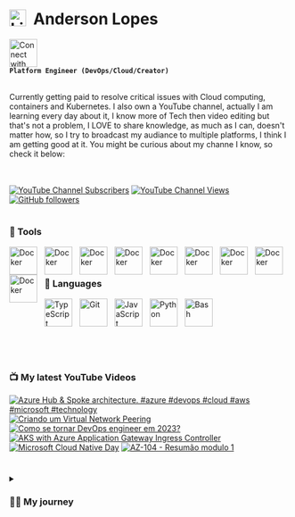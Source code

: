 # <img align="left" alt="Linux" width="30px" style="padding-right:10px;" src="https://cdn.jsdelivr.net/gh/devicons/devicon/icons/linux/linux-original.svg" />  Anderson Lopes

[<img src="https://cdn.jsdelivr.net/gh/devicons/devicon/icons/linkedin/linkedin-original.svg" alt="Connect with me" width="50">](https://www.linkedin.com/in/andersonsoaresl) <br>**`Platform Engineer (DevOps/Cloud/Creator)`**

<br>
Currently getting paid to resolve critical issues with Cloud computing, containers and Kubernetes. I also own a YouTube channel, actually I am learning every day about it, I know more of Tech then video editing but that's not a problem, I LOVE to share knowledge, as much as I can, doesn't matter how, so I try to broadcast my audiance to multiple platforms, I think I am getting good at it.
You might be curious about my channe I know, so check it below: <br>
<br><br>

[![YouTube Channel Subscribers](https://img.shields.io/youtube/channel/subscribers/UCqN30hP5vl4F3lUFYXQNkNQ?style=flat-square&link=https%3A%2F%2Fwww.youtube.com%2F%40landudigital%3Fsub_confirmation%3D1)](https://www.youtube.com/@landudigital?sub_confirmation=1)
[![YouTube Channel Views](https://img.shields.io/youtube/channel/views/UCqN30hP5vl4F3lUFYXQNkNQ?style=flat-square)](https://www.youtube.com/@landudigital?sub_confirmation=1)
[![GitHub followers](https://img.shields.io/github/followers/soaand01?style=flat-square&label=GitHub%20followers&color=black)](https://github.com/soaand01?tab=followers)



#
### 🧰 Tools

<img align="left" alt="Docker" width="50px" style="padding-right:10px;" img src="https://cdn.jsdelivr.net/gh/devicons/devicon/icons/kubernetes/kubernetes-plain-wordmark.svg" />
<img align="left" alt="Docker" width="50px" style="padding-right:10px;" src="https://cdn.jsdelivr.net/gh/devicons/devicon/icons/docker/docker-original.svg" />
<img align="left" alt="Docker" width="50px" style="padding-right:10px;" img src="https://cdn.jsdelivr.net/gh/devicons/devicon/icons/azure/azure-original-wordmark.svg" />
<img align="left" alt="Docker" width="50px" style="padding-right:10px;" img src="https://cdn.jsdelivr.net/gh/devicons/devicon/icons/amazonwebservices/amazonwebservices-original-wordmark.svg" />
<img align="left" alt="Docker" width="50px" style="padding-right:10px;" img src="https://cdn.jsdelivr.net/gh/devicons/devicon/icons/github/github-original-wordmark.svg" />
<img align="left" alt="Docker" width="50px" style="padding-right:10px;" img src="https://cdn.jsdelivr.net/gh/devicons/devicon/icons/digitalocean/digitalocean-original-wordmark.svg" />
<img align="left" alt="Docker" width="50px" style="padding-right:10px;" img src="https://cdn.jsdelivr.net/gh/devicons/devicon/icons/terraform/terraform-original-wordmark.svg" />
<img align="left" alt="Docker" width="50px" style="padding-right:10px;" img src="https://cdn.jsdelivr.net/gh/devicons/devicon/icons/argocd/argocd-original-wordmark.svg" />
<img align="left" alt="Docker" width="50px" style="padding-right:10px;" img src="https://cdn.jsdelivr.net/gh/devicons/devicon/icons/vim/vim-original.svg" />
<br><br>



### 🤖 Languages

<img align="left" alt="TypeScript" width="50px" style="padding-right:10px;" src="https://cdn.jsdelivr.net/gh/devicons/devicon/icons/typescript/typescript-plain.svg" />
<img align="left" alt="Git" width="50px" style="padding-right:10px;" src="https://cdn.jsdelivr.net/gh/devicons/devicon/icons/git/git-original.svg" />
<img align="left" alt="JavaScript" width="50px" style="padding-right:10px;" src="https://cdn.jsdelivr.net/gh/devicons/devicon/icons/javascript/javascript-plain.svg" />
<img align="left" alt="Python" width="50px" style="padding-right:10px;" src="https://cdn.jsdelivr.net/gh/devicons/devicon/icons/python/python-plain.svg" />
<img align="left" alt="Bash" width="50px" style="padding-right:10px;" src="https://cdn.jsdelivr.net/gh/devicons/devicon/icons/bash/bash-original.svg" />
<br><br>

#

<br><br>

### 📺 My latest YouTube Videos
<!-- BEGIN YOUTUBE-CARDS -->
[![Azure Hub & Spoke architecture. #azure #devops  #cloud  #aws #microsoft  #technology](https://ytcards.demolab.com/?id=eZkYr-509pw&title=Azure+Hub+%26+Spoke+architecture.+%23azure+%23devops++%23cloud++%23aws+%23microsoft++%23technology&lang=en&timestamp=1687466210&background_color=%230d1117&title_color=%23ffffff&stats_color=%23dedede&max_title_lines=1&width=250&border_radius=5 "Azure Hub & Spoke architecture. #azure #devops  #cloud  #aws #microsoft  #technology")](https://www.youtube.com/watch?v=eZkYr-509pw)
[![Criando um Virtual Network Peering](https://ytcards.demolab.com/?id=1Abybel3RYU&title=Criando+um+Virtual+Network+Peering&lang=en&timestamp=1679610415&background_color=%230d1117&title_color=%23ffffff&stats_color=%23dedede&max_title_lines=1&width=250&border_radius=5 "Criando um Virtual Network Peering")](https://www.youtube.com/watch?v=1Abybel3RYU)
[![Como se tornar DevOps engineer em 2023?](https://ytcards.demolab.com/?id=MlRqu4IlAfI&title=Como+se+tornar+DevOps+engineer+em+2023%3F&lang=en&timestamp=1678399961&background_color=%230d1117&title_color=%23ffffff&stats_color=%23dedede&max_title_lines=1&width=250&border_radius=5 "Como se tornar DevOps engineer em 2023?")](https://www.youtube.com/watch?v=MlRqu4IlAfI)
[![AKS with Azure Application Gateway Ingress Controller](https://ytcards.demolab.com/?id=GPhSihNlzMk&title=AKS+with+Azure+Application+Gateway+Ingress+Controller&lang=en&timestamp=1678262413&background_color=%230d1117&title_color=%23ffffff&stats_color=%23dedede&max_title_lines=1&width=250&border_radius=5 "AKS with Azure Application Gateway Ingress Controller")](https://www.youtube.com/watch?v=GPhSihNlzMk)
[![Microsoft Cloud Native Day](https://ytcards.demolab.com/?id=QSl9JVWKWCo&title=Microsoft+Cloud+Native+Day&lang=en&timestamp=1677092419&background_color=%230d1117&title_color=%23ffffff&stats_color=%23dedede&max_title_lines=1&width=250&border_radius=5 "Microsoft Cloud Native Day")](https://www.youtube.com/watch?v=QSl9JVWKWCo)
[![AZ-104 - Resumão modulo 1](https://ytcards.demolab.com/?id=0XIkQDQjo0A&title=AZ-104+-+Resum%C3%A3o+modulo+1&lang=en&timestamp=1676930400&background_color=%230d1117&title_color=%23ffffff&stats_color=%23dedede&max_title_lines=1&width=250&border_radius=5 "AZ-104 - Resumão modulo 1")](https://www.youtube.com/watch?v=0XIkQDQjo0A)
<!-- END YOUTUBE-CARDS -->

#

<details>
 <summary><h3>👨‍💻 My journey</h3></summary>
   Well, my passion for computing started when I was around 11 ~ 13 years old, this is because I started to see my colleagues at school bringing their homework printed nicely very fancy on Monday after they spent the weekeding working on it, I used to see it and I was amazed, but unfortuneately too expensive for my family to afford one by that time. <br><br>
   During this period from 11 untill 15 I was working with my father to help at home and going to school, when I completed 16 years old I managed to get a job in a printer company ( doesn't exist anymore ) I learned how to fix those cannon, hp, zebra ... printers, I used to love it so much, that was the oportunity that I had to touch a computer for testing the printers, great memories.<br>
  So now I was happy that I had a salary and cold help at home and buy my own stuffs, and who knows a computer?! But step by step and I learned from my parents that would be smarter to use the money to pay and join an university rather than buy it now, so, this is what I did, I joineed the Computer Science in 2019, that time I remember that used to pay around 250 brazilian reais, and my salary was 1000, so I had money to pay it, help at home, and save for my laptop which was around 3000 and I was able to save around 200 every month.<br><br>
   Well, I worked in this job untill to complete 18 years old, this is because I volunteered to the Brazilian Army, actually in Brazil when you complete 17 you must "sign up" saying you are about to complete 18, so it might happen that even if you don't want to join the Army, they you will take you anyway, which is not my case, I said I wanted to join since the day one, and it happened, I joined the Army in 2010.<br><br>
   This was most tiresome moment of my life I guess, but also the one where I have so many good memories, I wouldn't change anything, I was still going to the university and the Army at the same time, so it was very tiresome, my salary went from 1000 in the printer company to 500 brazilian reais in the Army, yes, but salary was cut in half and I still needed to pay 250 for the university. *SPOILER* I still didn't have my laptop/computer, but I was able already to use the one from the university whenever I had time.<br><br>
   Life might be hard as a soldier but also can be nice, since I was in the computer science in the university, the army had a program of paying traning to the soldiers, and I asked if they could "pay" me a Linux training, wooow, that was really nice, I did this traininfg, I was amazing 3 weeks.Life kept going in the army for until I saw an advertisement of internship program of a North American company, in Sao Paulo, my city, they were hiring young talents, so I applied and got the internship job, thanks to the Linux traning.<br><br>
   I will summary the rest so in an opportunity of working with me we can talk more, but in this company I worked 8 years, from intership to Senior Platform Engineer, moved to Netherlands, worked as Linu Engineer, SRE, CloudOps, DevOps, took more than 10 certifications and the sky is the limit, let me stop by here.<br><br>
   Drop me a message or let's have a coffee ☕, who knows work together?! :) <br><br>

